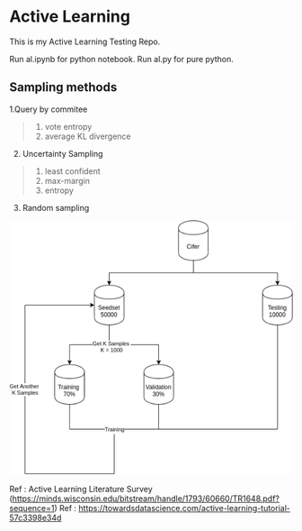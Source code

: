 # Active Learning

This is my Active Learning Testing Repo.

Run al.ipynb for python notebook.
Run al.py for pure python.

Sampling methods 
---------------
1.Query by commitee 
 > 1. vote entropy
 > 2. average KL divergence
2. Uncertainty Sampling
 > 1. least confident
 > 2. max-margin
 > 3. entropy
3. Random sampling


![](images/AL.png)

Ref : Active Learning Literature Survey (https://minds.wisconsin.edu/bitstream/handle/1793/60660/TR1648.pdf?sequence=1)
Ref : https://towardsdatascience.com/active-learning-tutorial-57c3398e34d
